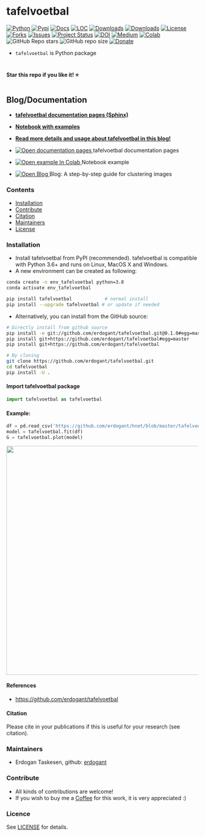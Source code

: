 # tafelvoetbal

[![Python](https://img.shields.io/pypi/pyversions/tafelvoetbal)](https://img.shields.io/pypi/pyversions/tafelvoetbal)
[![Pypi](https://img.shields.io/pypi/v/tafelvoetbal)](https://pypi.org/project/tafelvoetbal/)
[![Docs](https://img.shields.io/badge/Sphinx-Docs-Green)](https://erdogant.github.io/tafelvoetbal/)
[![LOC](https://sloc.xyz/github/erdogant/tafelvoetbal/?category=code)](https://github.com/erdogant/tafelvoetbal/)
[![Downloads](https://static.pepy.tech/personalized-badge/tafelvoetbal?period=month&units=international_system&left_color=grey&right_color=brightgreen&left_text=PyPI%20downloads/month)](https://pepy.tech/project/tafelvoetbal)
[![Downloads](https://static.pepy.tech/personalized-badge/tafelvoetbal?period=total&units=international_system&left_color=grey&right_color=brightgreen&left_text=Downloads)](https://pepy.tech/project/tafelvoetbal)
[![License](https://img.shields.io/badge/license-MIT-green.svg)](https://github.com/erdogant/tafelvoetbal/blob/master/LICENSE)
[![Forks](https://img.shields.io/github/forks/erdogant/tafelvoetbal.svg)](https://github.com/erdogant/tafelvoetbal/network)
[![Issues](https://img.shields.io/github/issues/erdogant/tafelvoetbal.svg)](https://github.com/erdogant/tafelvoetbal/issues)
[![Project Status](http://www.repostatus.org/badges/latest/active.svg)](http://www.repostatus.org/#active)
[![DOI](https://zenodo.org/badge/228166657.svg)](https://zenodo.org/badge/latestdoi/228166657)
[![Medium](https://img.shields.io/badge/Medium-Blog-green)](https://towardsdatascience.com/what-are-tafelvoetbal-loadings-and-biplots-9a7897f2e559)
[![Colab](https://colab.research.google.com/assets/colab-badge.svg?logo=github%20sponsors)](https://erdogant.github.io/tafelvoetbal/pages/html/Documentation.html#colab-notebook)
![GitHub Repo stars](https://img.shields.io/github/stars/erdogant/tafelvoetbal)
![GitHub repo size](https://img.shields.io/github/repo-size/erdogant/tafelvoetbal)
[![Donate](https://img.shields.io/badge/Support%20this%20project-grey.svg?logo=github%20sponsors)](https://erdogant.github.io/tafelvoetbal/pages/html/Documentation.html#)
<!---[![BuyMeCoffee](https://img.shields.io/badge/buymea-coffee-yellow.svg)](https://www.buymeacoffee.com/erdogant)-->
<!---[![Coffee](https://img.shields.io/badge/coffee-black-grey.svg)](https://erdogant.github.io/donate/?currency=USD&amount=5)-->





<!---[![BuyMeCoffee](https://img.shields.io/badge/buymea-coffee-yellow.svg)](https://www.buymeacoffee.com/erdogant)-->
<!---[![Coffee](https://img.shields.io/badge/coffee-black-grey.svg)](https://erdogant.github.io/donate/?currency=USD&amount=5)-->

* ``tafelvoetbal`` is Python package

# 
**Star this repo if you like it! ⭐️**
#


## Blog/Documentation

* [**tafelvoetbal documentation pages (Sphinx)**](https://erdogant.github.io/tafelvoetbal/)
* [**Notebook with examples**](https://colab.research.google.com/github/erdogant/tafelvoetbal/blob/master/notebooks/tafelvoetbal.ipynb)
* [**Read more details and usage about tafelvoetbal in this blog!**](https://towardsdatascience.com/tafelvoetbal)

* <a href="https://erdogant.github.io/tafelvoetbal/"> <img src="https://img.shields.io/badge/Sphinx-Docs-Green" alt="Open documentation pages"/> </a> tafelvoetbal documentation pages 
* <a href="https://colab.research.google.com/github/erdogant/tafelvoetbal/blob/master/notebooks/tafelvoetbal.ipynb"> <img src="https://colab.research.google.com/assets/colab-badge.svg" alt="Open example In Colab"/> </a> Notebook example 
* <a href="https://towardsdatascience.com/a-step-by-step-guide-for-clustering-images-4b45f9906128"> <img src="https://img.shields.io/badge/Medium-Blog-blue" alt="Open Blog"/> </a> Blog: A step-by-step guide for clustering images 


### Contents
- [Installation](#-installation)
- [Contribute](#-contribute)
- [Citation](#-citation)
- [Maintainers](#-maintainers)
- [License](#-copyright)

### Installation
* Install tafelvoetbal from PyPI (recommended). tafelvoetbal is compatible with Python 3.6+ and runs on Linux, MacOS X and Windows. 
* A new environment can be created as following:

```bash
conda create -n env_tafelvoetbal python=3.8
conda activate env_tafelvoetbal
```

```bash
pip install tafelvoetbal            # normal install
pip install --upgrade tafelvoetbal # or update if needed
```

* Alternatively, you can install from the GitHub source:
```bash
# Directly install from github source
pip install -e git://github.com/erdogant/tafelvoetbal.git@0.1.0#egg=master
pip install git+https://github.com/erdogant/tafelvoetbal#egg=master
pip install git+https://github.com/erdogant/tafelvoetbal

# By cloning
git clone https://github.com/erdogant/tafelvoetbal.git
cd tafelvoetbal
pip install -U .
```  

#### Import tafelvoetbal package
```python
import tafelvoetbal as tafelvoetbal
```

#### Example:
```python
df = pd.read_csv('https://github.com/erdogant/hnet/blob/master/tafelvoetbal/data/example_data.csv')
model = tafelvoetbal.fit(df)
G = tafelvoetbal.plot(model)
```
<p align="center">
  <img src="https://github.com/erdogant/tafelvoetbal/blob/master/docs/figs/fig1.png" width="600" />
  
</p>


#### References
* https://github.com/erdogant/tafelvoetbal

#### Citation
Please cite in your publications if this is useful for your research (see citation).
   
### Maintainers
* Erdogan Taskesen, github: [erdogant](https://github.com/erdogant)

### Contribute
* All kinds of contributions are welcome!
* If you wish to buy me a <a href="https://www.buymeacoffee.com/erdogant">Coffee</a> for this work, it is very appreciated :)

### Licence
See [LICENSE](LICENSE) for details.
